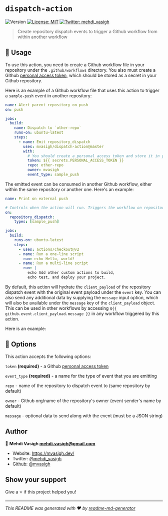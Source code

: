 # `dispatch-action`

![Version](https://img.shields.io/badge/version-1.0.0-blue.svg?cacheSeconds=2592000)
[![License: MIT](https://img.shields.io/badge/License-MIT-yellow.svg)](#)
[![Twitter: mehdi_vasigh](https://img.shields.io/twitter/follow/mehdi_vasigh.svg?style=social)](https://twitter.com/mehdi_vasigh)

> Create repository dispatch events to trigger a Github workflow from within another workflow

## 🚀 Usage

To use this action, you need to create a Github workflow file in your repository under the `.github/workflows` directory. You also must create a Github [personal access token](https://help.github.com/en/github/authenticating-to-github/creating-a-personal-access-token-for-the-command-line), which should be stored as a secret in your Github repository.

Here is an example of a Github workflow file that uses this action to trigger a `sample-push` event in another repository:

```yaml
name: Alert parent repository on push
on: push

jobs:
  build:
    name: Dispatch to `other-repo`
    runs-on: ubuntu-latest
    steps:
      - name: Emit repository_dispatch
        uses: mvasigh/dispatch-action@master
        with:
          # You should create a personal access token and store it in your repository
          token: ${{ secrets.PERSONAL_ACCESS_TOKEN }}
          repo: other-repo
          owner: mvasigh
          event_type: sample_push
```

The emitted event can be consumed in another Github workflow, either within the same repository or another one. Here's an example:

```yaml
name: Print on external push

# Controls when the action will run. Triggers the workflow on repository_dispatch and filters by type of event (i.e. `event_type`)
on:
  repository_dispatch:
    types: [sample_push]

jobs:
  build:
    runs-on: ubuntu-latest
    steps:
      - uses: actions/checkout@v2
      - name: Run a one-line script
        run: echo Hello, world!
      - name: Run a multi-line script
        run: |
          echo Add other custom actions to build,
          echo test, and deploy your project.
```

By default, this action will hydrate the `client_payload` of the repository dispatch event with the original event payload under the `event` key. You can also send any additional data by supplying the `message` input option, which will also be available under the `message` key of the `client_payload` object. This can be used in other workflows by accessing `${{ github.event.client_payload.message }}` in any workflow triggered by this action.

Here is an example:

## 📝 Options

This action accepts the following options:

`token` **(required)** - a Github [personal access token](https://help.github.com/en/github/authenticating-to-github/creating-a-personal-access-token-for-the-command-line)

`event_type` **(required)** - a name for the type of event that you are emitting

`repo` - name of the repository to dispatch event to (same repository by default)

`owner` - Github org/name of the repository's owner (event sender's name by default)

`message` - optional data to send along with the event (must be a JSON string)

## Author

👤 **Mehdi Vasigh <mehdi.vasigh@gmail.com>**

- Website: https://mvasigh.dev/
- Twitter: [@mehdi_vasigh](https://twitter.com/mehdi_vasigh)
- Github: [@mvasigh](https://github.com/mvasigh)

## Show your support

Give a ⭐️ if this project helped you!

---

_This README was generated with ❤️ by [readme-md-generator](https://github.com/kefranabg/readme-md-generator)_
